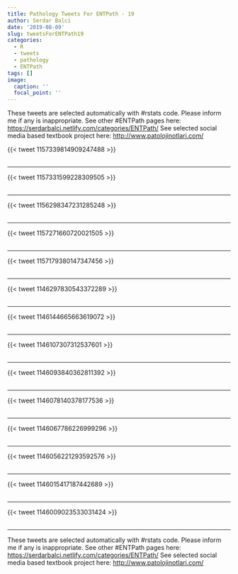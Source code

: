 ```yaml
---
title: Pathology Tweets For ENTPath - 19
author: Serdar Balci
date: '2019-08-09'
slug: tweetsForENTPath19
categories:
  - R
  - tweets
  - pathology
  - ENTPath
tags: []
image:
  caption: ''
  focal_point: ''
---
```



These tweets are selected automatically with #rstats code. Please inform me if any is inappropriate.
See other #ENTPath pages here: https://serdarbalci.netlify.com/categories/ENTPath/ 
See selected social media based textbook project here: http://www.patolojinotlari.com/

{{< tweet 1157339814909247488 >}}
<br>
<br>
<hr>
{{< tweet 1157331599228309505 >}}
<br>
<br>
<hr>
{{< tweet 1156298347231285248 >}}
<br>
<br>
<hr>
{{< tweet 1157271660720021505 >}}
<br>
<br>
<hr>
{{< tweet 1157179380147347456 >}}
<br>
<br>
<hr>
{{< tweet 1146297830543372289 >}}
<br>
<br>
<hr>
{{< tweet 1146144665663619072 >}}
<br>
<br>
<hr>
{{< tweet 1146107307312537601 >}}
<br>
<br>
<hr>
{{< tweet 1146093840362811392 >}}
<br>
<br>
<hr>
{{< tweet 1146078140378177536 >}}
<br>
<br>
<hr>
{{< tweet 1146067786226999296 >}}
<br>
<br>
<hr>
{{< tweet 1146056221293592576 >}}
<br>
<br>
<hr>
{{< tweet 1146015417187442689 >}}
<br>
<br>
<hr>
{{< tweet 1146009023533031424 >}}
<br>
<br>
<hr>


These tweets are selected automatically with #rstats code. Please inform me if any is inappropriate.
See other #ENTPath pages here: https://serdarbalci.netlify.com/categories/ENTPath/ 
See selected social media based textbook project here: http://www.patolojinotlari.com/
